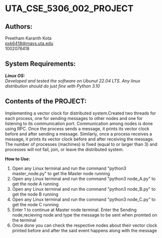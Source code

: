 # UTA_CSE_5306_002_PROJECT

## Authors:
Preetham Karanth Kota</br>
pxk6418@mavs.uta.edu</br>
1002076418</br>

## System Requirements:
_***Linux OS:***</br>
Developed and tested the software on Ubunut 22.04 LTS. Any linux distribution should do just fine with
Python 3.10_

## Contents of the PROJECT:
Implementing a vector clock for distributed system.Created two threads for each process, one for sending messages to other nodes and one for listening to its communication port. Communication among nodes is done using RPC. Once the process sends a message, it prints its vector clock before and after sending a message. Similarly, once a process receives a message, it prints its vector clock before and after receiving the message. The number of processes (machines) is fixed (equal to or larger than 3) and processes will not fail, join, or leave the distributed system.

**How to Use:**</br>
1. Open any Linux terminal and run the command "python3 master_node.py" to get the Master node running </br>
2. Open any Linux terminal and run the command "python3 node_A.py" to get the node A running </br>
3. Open any Linux terminal and run the command "python3 node_B.py" to get the node B running </br>
4. Open any Linux terminal and run the command "python3 node_C.py" to get the node C running </br>
5. Enter 1 to continue at Master node terminal. Enter the Sending node,recieving node and type the message to be sent when promted on the terminal </br>
6. Once done you can check the respective nodes about their vector clock printed before and after the said event happens along with the message </br>
